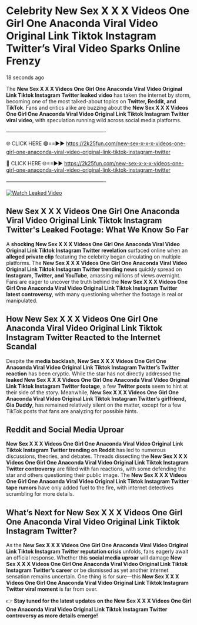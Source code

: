 # Celebrity New Sex X X X Videos One Girl One Anaconda Viral Video Original Link Tiktok Instagram Twitter’s Viral Video Sparks Online Frenzy

18 seconds ago

The **New Sex X X X Videos One Girl One Anaconda Viral Video Original Link Tiktok Instagram Twitter leaked video** has taken the internet by storm, becoming one of the most talked-about topics on **Twitter, Reddit, and TikTok**. Fans and critics alike are buzzing about the **New Sex X X X Videos One Girl One Anaconda Viral Video Original Link Tiktok Instagram Twitter viral video**, with speculation running wild across social media platforms.

———————————————————-

🌐 CLICK HERE 🟢==►► https://2k25fun.com/new-sex-x-x-x-videos-one-girl-one-anaconda-viral-video-original-link-tiktok-instagram-twitter

🔴 CLICK HERE 🌐==►► https://2k25fun.com/new-sex-x-x-x-videos-one-girl-one-anaconda-viral-video-original-link-tiktok-instagram-twitter

———————————————————-

[![Watch Leaked Video](https://miro.medium.com/v2/resize:fit:828/format:webp/1*cilzJN44JGOrTw9NJCrNHA.gif "Watch Leaked Video")](https://2k25fun.com/new-sex-x-x-x-videos-one-girl-one-anaconda-viral-video-original-link-tiktok-instagram-twitter)

## **New Sex X X X Videos One Girl One Anaconda Viral Video Original Link Tiktok Instagram Twitter's Leaked Footage: What We Know So Far**  
A **shocking New Sex X X X Videos One Girl One Anaconda Viral Video Original Link Tiktok Instagram Twitter revelation** surfaced online when an **alleged private clip** featuring the celebrity began circulating on multiple platforms. The **New Sex X X X Videos One Girl One Anaconda Viral Video Original Link Tiktok Instagram Twitter trending news** quickly spread on **Instagram, Twitter, and YouTube**, amassing millions of views overnight. Fans are eager to uncover the truth behind the **New Sex X X X Videos One Girl One Anaconda Viral Video Original Link Tiktok Instagram Twitter latest controversy**, with many questioning whether the footage is real or manipulated.  

## **How New Sex X X X Videos One Girl One Anaconda Viral Video Original Link Tiktok Instagram Twitter Reacted to the Internet Scandal**  
Despite the **media backlash**, **New Sex X X X Videos One Girl One Anaconda Viral Video Original Link Tiktok Instagram Twitter’s Twitter reaction** has been cryptic. While the star has not directly addressed the **leaked New Sex X X X Videos One Girl One Anaconda Viral Video Original Link Tiktok Instagram Twitter footage**, a few **Twitter posts** seem to hint at their side of the story. Meanwhile, **New Sex X X X Videos One Girl One Anaconda Viral Video Original Link Tiktok Instagram Twitter’s girlfriend, Gia Duddy**, has remained relatively silent on the matter, except for a few TikTok posts that fans are analyzing for possible hints.  

## **Reddit and Social Media Uproar**  
**New Sex X X X Videos One Girl One Anaconda Viral Video Original Link Tiktok Instagram Twitter trending on Reddit** has led to numerous discussions, theories, and debates. Threads dissecting the **New Sex X X X Videos One Girl One Anaconda Viral Video Original Link Tiktok Instagram Twitter controversy** are filled with fan reactions, with some defending the star and others questioning their public image. The **New Sex X X X Videos One Girl One Anaconda Viral Video Original Link Tiktok Instagram Twitter tape rumors** have only added fuel to the fire, with internet detectives scrambling for more details.  

## **What’s Next for New Sex X X X Videos One Girl One Anaconda Viral Video Original Link Tiktok Instagram Twitter?**  
As the **New Sex X X X Videos One Girl One Anaconda Viral Video Original Link Tiktok Instagram Twitter reputation crisis** unfolds, fans eagerly await an official response. Whether this **social media uproar** will damage **New Sex X X X Videos One Girl One Anaconda Viral Video Original Link Tiktok Instagram Twitter’s career** or be dismissed as yet another internet sensation remains uncertain. One thing is for sure—this **New Sex X X X Videos One Girl One Anaconda Viral Video Original Link Tiktok Instagram Twitter viral moment** is far from over.  

👉 **Stay tuned for the latest updates on the New Sex X X X Videos One Girl One Anaconda Viral Video Original Link Tiktok Instagram Twitter controversy as more details emerge!**  